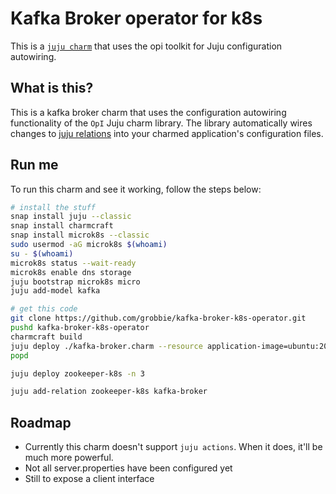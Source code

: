 # Kafka Broker operator for k8s
This is a [`juju charm`](https://juju.is) that uses the opi toolkit for Juju configuration autowiring.

## What is this?
This is a kafka broker charm that uses the configuration autowiring functionality of the `OpI` Juju charm library. The library automatically wires changes to [juju relations](https://juju.is/docs/sdk/relations) into your charmed application's configuration files.

## Run me
To run this charm and see it working, follow the steps below:

```sh
# install the stuff
snap install juju --classic
snap install charmcraft
snap install microk8s --classic
sudo usermod -aG microk8s $(whoami)
su - $(whoami)
microk8s status --wait-ready
microk8s enable dns storage
juju bootstrap microk8s micro
juju add-model kafka
```

```sh
# get this code
git clone https://github.com/grobbie/kafka-broker-k8s-operator.git
pushd kafka-broker-k8s-operator
charmcraft build
juju deploy ./kafka-broker.charm --resource application-image=ubuntu:20.04 -n 3
popd
```

```sh
juju deploy zookeeper-k8s -n 3
```

```sh
juju add-relation zookeeper-k8s kafka-broker
```
## Roadmap
- Currently this charm doesn't support `juju actions`. When it does, it'll be much more powerful.
- Not all server.properties have been configured yet
- Still to expose a client interface
